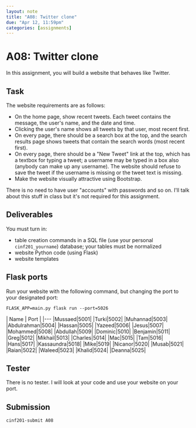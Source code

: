 ```yaml
---
layout: note
title: "A08: Twitter clone"
due: "Apr 12, 11:59pm"
categories: [assignments]
---
```


# A08: Twitter clone

In this assignment, you will build a website that behaves like Twitter.

## Task

The website requirements are as follows:

- On the home page, show recent tweets. Each tweet contains the message, the user's name, and the date and time.
- Clicking the user's name shows all tweets by that user, most recent first.
- On every page, there should be a search box at the top, and the search results page shows tweets that contain the search words (most recent first).
- On every page, there should be a "New Tweet" link at the top, which has a textbox for typing a tweet; a username may be typed in a box also (anybody can make up any username). The website should refuse to save the tweet if the username is missing or the tweet text is missing.
- Make the website visually attractive using Bootstrap.

There is no need to have user "accounts" with passwords and so on. I'll talk about this stuff in class but it's not required for this assignment.

## Deliverables

You must turn in:

- table creation commands in a SQL file (use your personal `cinf201_yourname`) database; your tables must be normalized
- website Python code (using Flask)
- website templates

## Flask ports

Run your website with the following command, but changing the port to your designated port:

```
FLASK_APP=main.py flask run --port=5026
```

| Name | Port |
|---
|Mussaed|5001|
|Turki|5002|
|Muhannad|5003|
|Abdulrahman|5004|
|Hassan|5005|
|Yazeed|5006|
|Jesus|5007|
|Mohammed|5008|
|Abdullah|5009|
|Dominic|5010|
|Benjamin|5011|
|Greg|5012|
|Mikhail|5013|
|Charles|5014|
|Mac|5015|
|Tam|5016|
|Hans|5017|
|Kassaundra|5018|
|Mike|5019|
|Nicanor|5020|
|Musab|5021|
|Raian|5022|
|Waleed|5023|
|Khalid|5024|
|Deanna|5025|

## Tester

There is no tester. I will look at your code and use your website on your port.

## Submission

~~~
cinf201-submit A08
~~~


